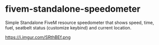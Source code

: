 # fivem-standalone-speedometer
Simple Standalone FiveM resource speedometer that shows speed, time, fuel, seatbelt status (customize keybind) and current location.

https://i.imgur.com/SRthBEf.png
